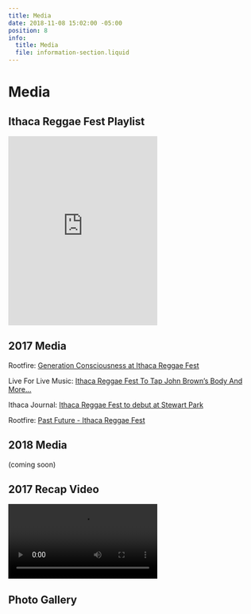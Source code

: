 ```yaml
---
title: Media
date: 2018-11-08 15:02:00 -05:00
position: 8
info:
  title: Media
  file: information-section.liquid
---
```


# Media

## Ithaca Reggae Fest Playlist

<iframe src="https://open.spotify.com/embed/user/85sesd9ls75zm0mzm9dncx3rt/playlist/3HFTMNsgvLf9T6IqEvgXy4" width="300" height="380" frameborder="0" allowtransparency="true" allow="encrypted-media"></iframe>

## 2017 Media

Rootfire: [Generation Consciousness at Ithaca Reggae Fest](https://rootfire.net/generation-consciousness-at-ithaca-reggae-fest/)

Live For Live Music: [Ithaca Reggae Fest To Tap John Brown’s Body And More...](https://liveforlivemusic.com/news/first-annual-ithaca-reggae-fest/)

Ithaca Journal: [Ithaca Reggae Fest to debut at Stewart Park](https://www.ithacajournal.com/story/entertainment/2017/06/20/ithaca-reggae-fest-debut-stewart-park/103045030/)

Rootfire: [Past Future - Ithaca Reggae Fest](https://rootfire.net/past-future-ithaca-reggae-festival-ticket-giveaway/)

## 2018 Media
(coming soon)

## 2017 Recap Video
<video src="/uploads/irf_2017.mp4" controls=""></video>


## Photo Gallery
<div class="gallery"></div>